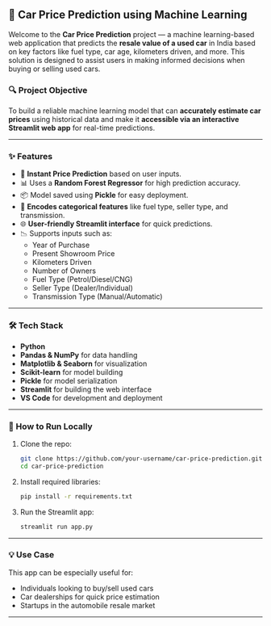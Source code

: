 ## 🚗 Car Price Prediction using Machine Learning

Welcome to the **Car Price Prediction** project — a machine learning-based web application that predicts the **resale value of a used car** in India based on key factors like fuel type, car age, kilometers driven, and more. This solution is designed to assist users in making informed decisions when buying or selling used cars.

### 🔍 Project Objective

To build a reliable machine learning model that can **accurately estimate car prices** using historical data and make it **accessible via an interactive Streamlit web app** for real-time predictions.

---

### ✨ Features

- 🔮 **Instant Price Prediction** based on user inputs.
- 📊 Uses a **Random Forest Regressor** for high prediction accuracy.
- 📦 Model saved using **Pickle** for easy deployment.
- 🧠 **Encodes categorical features** like fuel type, seller type, and transmission.
- 🌐 **User-friendly Streamlit interface** for quick predictions.
- 📉 Supports inputs such as:
  - Year of Purchase
  - Present Showroom Price
  - Kilometers Driven
  - Number of Owners
  - Fuel Type (Petrol/Diesel/CNG)
  - Seller Type (Dealer/Individual)
  - Transmission Type (Manual/Automatic)

---

### 🛠 Tech Stack

- **Python**
- **Pandas & NumPy** for data handling
- **Matplotlib & Seaborn** for visualization
- **Scikit-learn** for model building
- **Pickle** for model serialization
- **Streamlit** for building the web interface
- **VS Code** for development and deployment

---

### 🚀 How to Run Locally

1. Clone the repo:
   ```bash
   git clone https://github.com/your-username/car-price-prediction.git
   cd car-price-prediction
   ```

2. Install required libraries:
   ```bash
   pip install -r requirements.txt
   ```

3. Run the Streamlit app:
   ```bash
   streamlit run app.py
   ```

---

### 💡 Use Case

This app can be especially useful for:
- Individuals looking to buy/sell used cars
- Car dealerships for quick price estimation
- Startups in the automobile resale market

---
